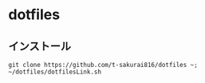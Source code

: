 # dotfiles

## インストール

```
git clone https://github.com/t-sakurai816/dotfiles ~; ~/dotfiles/dotfilesLink.sh
```